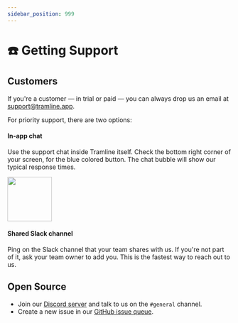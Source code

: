 ```yaml
---
sidebar_position: 999
---
```


# ☎️ Getting Support

## Customers

If you're a customer — in trial or paid — you can always drop us an email at support@tramline.app.

For priority support, there are two options:

#### In-app chat

Use the support chat inside Tramline itself. Check the bottom right corner of your screen, for the blue colored button. The chat bubble will show our typical response times.

<p><img src="/img/intercom-support-location.png" width="100" height="100"/></p>

#### Shared Slack channel

Ping on the Slack channel that your team shares with us. If you're not part of it, ask your team owner to add you. This is the fastest way to reach out to us.

## Open Source

- Join our [Discord server](https://go.tramline.app/discord) and talk to us on the `#general` channel.
- Create a new issue in our [GitHub issue queue](https://github.com/tramlinehq/tramline/issues).
